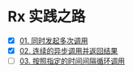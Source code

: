 # Rx 实践之路

- [x] [01. 同时发起多次调用](https://github.com/sunthx/rx-net-usage/issues/1)
- [x] [02. 连续的异步调用并返回结果](https://github.com/sunthx/rx-net-usage/issues/2)
- [ ] [03. 按照指定的时间间隔循环调用](https://github.com/sunthx/rx-net-usage/issues/3)
